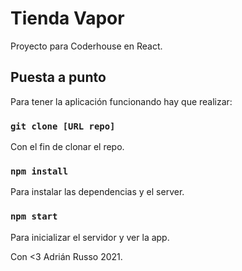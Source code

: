 # Tienda Vapor
Proyecto para Coderhouse en React.


## Puesta a punto
Para tener la aplicación funcionando hay que realizar:


### `git clone [URL repo]`
Con el fin de clonar el repo.

### `npm install`
Para instalar las dependencias y el server.

### `npm start`
Para inicializar el servidor y ver la app.

Con <3 Adrián Russo 2021.